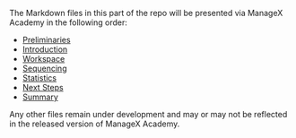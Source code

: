 The Markdown files in this part of the repo will be presented via ManageX Academy in the following order:

- [Preliminaries](/genomics/sequencing/prelims.md)
- [Introduction](/genomics/sequencing/intro.md)
- [Workspace](/genomics/sequencing/workspace.md)
- [Sequencing](/genomics/sequencing/sequence.md)
- [Statistics](/genomics/sequencing/stats.md)
- [Next Steps](/genomics/sequencing/nextsteps.md)
- [Summary](/genomics/sequencing/summary.md)

<!--- TODO 
. next
. summary
--->

Any other files remain under development and may or may not be reflected in the released version of ManageX Academy.